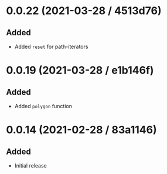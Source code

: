 # 0.0.22 (2021-03-28 / 4513d76)

## Added

- Added `reset` for path-iterators

# 0.0.19 (2021-03-28 / e1b146f)

## Added

- Added `polygon` function

# 0.0.14 (2021-02-28 / 83a1146)

## Added

- Initial release